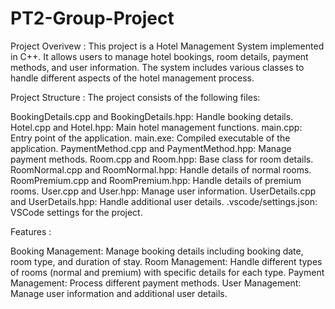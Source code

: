 # PT2-Group-Project
Project Overivew :
This project is a Hotel Management System implemented in C++. It allows users to manage hotel bookings, room details, payment methods, and user information. The system includes various classes to handle different aspects of the hotel management process.

Project Structure :
The project consists of the following files:

BookingDetails.cpp and BookingDetails.hpp: Handle booking details.
Hotel.cpp and Hotel.hpp: Main hotel management functions.
main.cpp: Entry point of the application.
main.exe: Compiled executable of the application.
PaymentMethod.cpp and PaymentMethod.hpp: Manage payment methods.
Room.cpp and Room.hpp: Base class for room details.
RoomNormal.cpp and RoomNormal.hpp: Handle details of normal rooms.
RoomPremium.cpp and RoomPremium.hpp: Handle details of premium rooms.
User.cpp and User.hpp: Manage user information.
UserDetails.cpp and UserDetails.hpp: Handle additional user details.
.vscode/settings.json: VSCode settings for the project.


Features : 

Booking Management: Manage booking details including booking date, room type, and duration of stay.
Room Management: Handle different types of rooms (normal and premium) with specific details for each type.
Payment Management: Process different payment methods.
User Management: Manage user information and additional user details.

